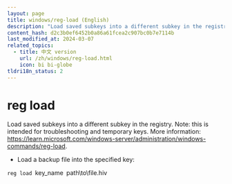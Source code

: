 ```yaml
---
layout: page
title: windows/reg-load (English)
description: "Load saved subkeys into a different subkey in the registry."
content_hash: d2c3b0ef6452b0a86a61fcea2c907bc0b7e7114b
last_modified_at: 2024-03-07
related_topics:
  - title: 中文 version
    url: /zh/windows/reg-load.html
    icon: bi bi-globe
tldri18n_status: 2
---
```

# reg load

Load saved subkeys into a different subkey in the registry.
Note: this is intended for troubleshooting and temporary keys.
More information: <https://learn.microsoft.com/windows-server/administration/windows-commands/reg-load>.

- Load a backup file into the specified key:

`reg load `<span class="tldr-var badge badge-pill bg-dark-lm bg-white-dm text-white-lm text-dark-dm font-weight-bold">key_name</span>` `<span class="tldr-var badge badge-pill bg-dark-lm bg-white-dm text-white-lm text-dark-dm font-weight-bold">path\to\file.hiv</span>
